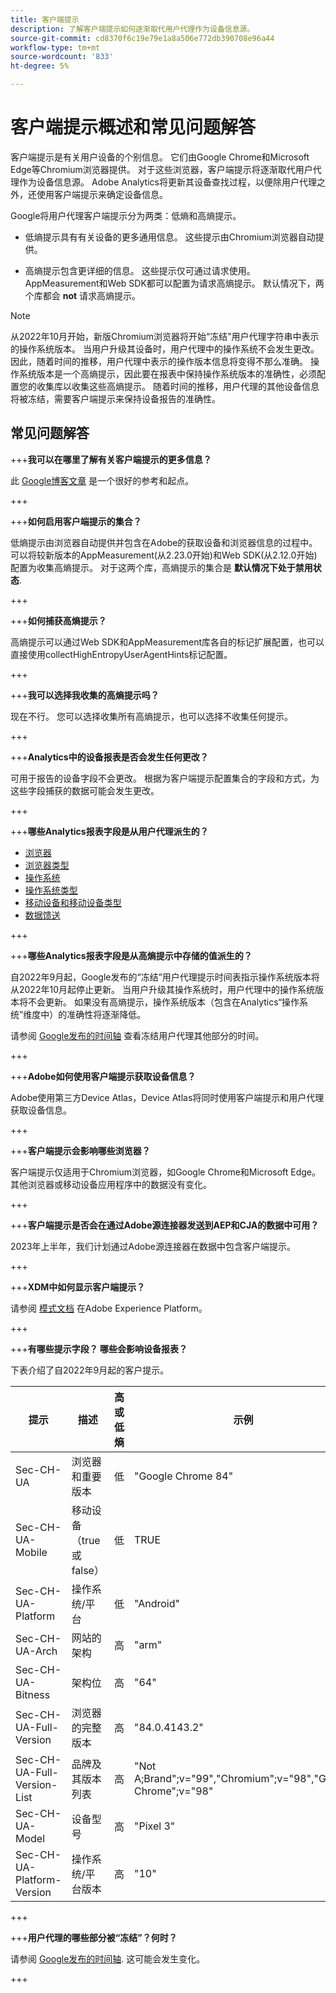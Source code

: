 ```yaml
---
title: 客户端提示
description: 了解客户端提示如何逐渐取代用户代理作为设备信息源。
source-git-commit: cd8370f6c19e79e1a8a506e772db390708e96a44
workflow-type: tm+mt
source-wordcount: '833'
ht-degree: 5%

---
```



# 客户端提示概述和常见问题解答

客户端提示是有关用户设备的个别信息。 它们由Google Chrome和Microsoft Edge等Chromium浏览器提供。 对于这些浏览器，客户端提示将逐渐取代用户代理作为设备信息源。 Adobe Analytics将更新其设备查找过程，以便除用户代理之外，还使用客户端提示来确定设备信息。

Google将用户代理客户端提示分为两类：低熵和高熵提示。

* 低熵提示具有有关设备的更多通用信息。 这些提示由Chromium浏览器自动提供。

* 高熵提示包含更详细的信息。 这些提示仅可通过请求使用。 AppMeasurement和Web SDK都可以配置为请求高熵提示。 默认情况下，两个库都会 **not** 请求高熵提示。

>[!NOTE]
>
>从2022年10月开始，新版Chromium浏览器将开始“冻结”用户代理字符串中表示的操作系统版本。 当用户升级其设备时，用户代理中的操作系统不会发生更改。 因此，随着时间的推移，用户代理中表示的操作版本信息将变得不那么准确。 操作系统版本是一个高熵提示，因此要在报表中保持操作系统版本的准确性，必须配置您的收集库以收集这些高熵提示。 随着时间的推移，用户代理的其他设备信息将被冻结，需要客户端提示来保持设备报告的准确性。

## 常见问题解答

+++**我可以在哪里了解有关客户端提示的更多信息？**

此 [Google博客文章](https://web.dev/user-agent-client-hints/) 是一个很好的参考和起点。

+++

+++**如何启用客户端提示的集合？**

低熵提示由浏览器自动提供并包含在Adobe的获取设备和浏览器信息的过程中。 可以将较新版本的AppMeasurement(从2.23.0开始)和Web SDK(从2.12.0开始)配置为收集高熵提示。 对于这两个库，高熵提示的集合是 **默认情况下处于禁用状态**.

+++

+++**如何捕获高熵提示？**

高熵提示可以通过Web SDK和AppMeasurement库各自的标记扩展配置，也可以直接使用collectHighEntropyUserAgentHints标记配置。

+++

+++**我可以选择我收集的高熵提示吗？**

现在不行。 您可以选择收集所有高熵提示，也可以选择不收集任何提示。

+++

+++**Analytics中的设备报表是否会发生任何更改？**

可用于报告的设备字段不会更改。 根据为客户端提示配置集合的字段和方式，为这些字段捕获的数据可能会发生更改。

+++

+++**哪些Analytics报表字段是从用户代理派生的？**

* [浏览器](https://experienceleague.adobe.com/docs/analytics/components/dimensions/browser.html?lang=en)
* [浏览器类型](https://experienceleague.adobe.com/docs/analytics/components/dimensions/browser-type.html?lang=en)
* [操作系统](https://experienceleague.adobe.com/docs/analytics/components/dimensions/operating-systems.html?lang=en)
* [操作系统类型](https://experienceleague.adobe.com/docs/analytics/components/dimensions/operating-system-types.html?lang=en)
* [移动设备和移动设备类型](https://experienceleague.adobe.com/docs/analytics/components/dimensions/mobile-dimensions.html?lang=en)
* [数据馈送](https://experienceleague.adobe.com/docs/analytics/export/analytics-data-feed/data-feed-contents/datafeeds-reference.html?lang=zh-Hans)

+++

+++**哪些Analytics报表字段是从高熵提示中存储的值派生的？**

自2022年9月起，Google发布的“冻结”用户代理提示时间表指示操作系统版本将从2022年10月起停止更新。 当用户升级其操作系统时，用户代理中的操作系统版本将不会更新。 如果没有高熵提示，操作系统版本（包含在Analytics“操作系统”维度中）的准确性将逐渐降低。

请参阅 [Google发布的时间轴](https://blog.chromium.org/2021/09/user-agent-reduction-origin-trial-and-dates.html) 查看冻结用户代理其他部分的时间。

+++

+++**Adobe如何使用客户端提示获取设备信息？**

Adobe使用第三方Device Atlas，Device Atlas将同时使用客户端提示和用户代理获取设备信息。

+++

+++**客户端提示会影响哪些浏览器？**

客户端提示仅适用于Chromium浏览器，如Google Chrome和Microsoft Edge。 其他浏览器或移动设备应用程序中的数据没有变化。

+++

+++**客户端提示是否会在通过Adobe源连接器发送到AEP和CJA的数据中可用？**

2023年上半年，我们计划通过Adobe源连接器在数据中包含客户端提示。

+++

+++**XDM中如何显示客户端提示？**

请参阅 [模式文档](https://github.com/adobe/xdm/blob/master/components/datatypes/browserdetails.schema.json#L121) 在Adobe Experience Platform。

+++

+++**有哪些提示字段？ 哪些会影响设备报表？**

下表介绍了自2022年9月起的客户提示。

| 提示 | 描述 | 高或低熵 | 示例 |
| --- | --- | --- | --- | 
| Sec-CH-UA | 浏览器和重要版本 | 低 | &quot;Google Chrome 84&quot; |
| Sec-CH-UA-Mobile | 移动设备（true或false） | 低 | TRUE |
| Sec-CH-UA-Platform | 操作系统/平台 | 低 | &quot;Android&quot; |
| Sec-CH-UA-Arch | 网站的架构 | 高 | &quot;arm&quot; |
| Sec-CH-UA-Bitness | 架构位 | 高 | &quot;64&quot; |
| Sec-CH-UA-Full-Version | 浏览器的完整版本 | 高 | &quot;84.0.4143.2&quot; |
| Sec-CH-UA-Full-Version-List | 品牌及其版本列表 | 高 | &quot;Not A;Brand&quot;;v=&quot;99&quot;,&quot;Chromium&quot;;v=&quot;98&quot;,&quot;Google Chrome&quot;;v=&quot;98&quot; |
| Sec-CH-UA-Model | 设备型号 | 高 | &quot;Pixel 3&quot; |
| Sec-CH-UA-Platform-Version | 操作系统/平台版本 | 高 | &quot;10&quot; |

+++



+++**用户代理的哪些部分被“冻结”？何时？**

请参阅 [Google发布的时间轴](https://blog.chromium.org/2021/09/user-agent-reduction-origin-trial-and-dates.html). 这可能会发生变化。

+++

